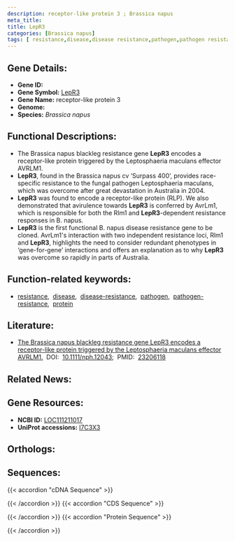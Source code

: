 ```yaml
---
description: receptor-like protein 3 ; Brassica napus
meta_title:
title: LepR3
categories: [Brassica napus]
tags: [ resistance,disease,disease resistance,pathogen,pathogen resistance,protein ]
---
```


## Gene Details:
- **Gene ID:** []()
- **Gene Symbol:** <u>LepR3</u>
- **Gene Name:** receptor-like protein 3
- **Genome:** []()
- **Species:** *Brassica napus*

## Functional Descriptions:
   - The Brassica napus blackleg resistance gene **LepR3** encodes a receptor-like protein triggered by the Leptosphaeria maculans effector AVRLM1.
   - **LepR3**, found in the Brassica napus cv ‘Surpass 400’, provides race-specific resistance to the fungal pathogen Leptosphaeria maculans, which was overcome after great devastation in Australia in 2004. 
   - **LepR3** was found to encode a receptor-like protein (RLP). We also demonstrated that avirulence towards **LepR3** is conferred by AvrLm1, which is responsible for both the Rlm1 and **LepR3**-dependent resistance responses in B. napus.
   - **LepR3** is the first functional B. napus disease resistance gene to be cloned. AvrLm1's interaction with two independent resistance loci, Rlm1 and **LepR3**, highlights the need to consider redundant phenotypes in ‘gene-for-gene’ interactions and offers an explanation as to why **LepR3** was overcome so rapidly in parts of Australia.

## Function-related keywords:
   - [resistance](/tags/resistance/),&nbsp;&nbsp;[disease](/tags/disease/),&nbsp;&nbsp;[disease-resistance](/tags/disease-resistance/),&nbsp;&nbsp;[pathogen](/tags/pathogen/),&nbsp;&nbsp;[pathogen-resistance](/tags/pathogen-resistance/),&nbsp;&nbsp;[protein](/tags/protein/)

## Literature:
   - [The Brassica napus blackleg resistance gene LepR3 encodes a receptor-like protein triggered by the Leptosphaeria maculans effector AVRLM1.](https://doi.org/10.1111/nph.12043)&nbsp;&nbsp;DOI:&nbsp;&nbsp;[10.1111/nph.12043](https://doi.org/10.1111/nph.12043);&nbsp;&nbsp;PMID:&nbsp;&nbsp;[23206118](https://pubmed.ncbi.nlm.nih.gov/23206118/)

## Related News:

## Gene Resources:
- **NCBI ID:**  [LOC111211017](https://www.ncbi.nlm.nih.gov/gene/?term=LOC111211017)
- **UniProt accessions:**  [I7C3X3](https://www.uniprot.org/uniprotkb/I7C3X3/entry)

## Orthologs:

## Sequences:
{{< accordion "cDNA Sequence" >}}

{{< /accordion >}}
{{< accordion "CDS Sequence" >}}

{{< /accordion >}}
{{< accordion "Protein Sequence" >}}

{{< /accordion >}}
